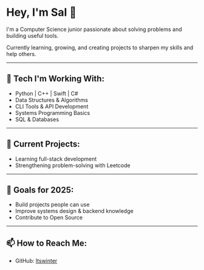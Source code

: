 # Hey, I'm Sal 👋

I'm a Computer Science junior passionate about solving problems and building useful tools.

Currently learning, growing, and creating projects to sharpen my skills and help others.

---

## 🔧 Tech I'm Working With:
- Python | C++ | Swift | C#
- Data Structures & Algorithms
- CLI Tools & API Development
- Systems Programming Basics
- SQL & Databases

---

## 📌 Current Projects:
- Learning full-stack development
- Strengthening problem-solving with Leetcode

---

## 🌱 Goals for 2025:
- Build projects people can use
- Improve systems design & backend knowledge
- Contribute to Open Source

---

## 📫 How to Reach Me:
- GitHub: [ltswinter](https://github.com/ltswinter)
